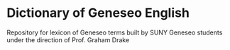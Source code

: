 # Dictionary of Geneseo English

Repository for lexicon of Geneseo terms built by SUNY Geneseo students under the direction of Prof. Graham Drake